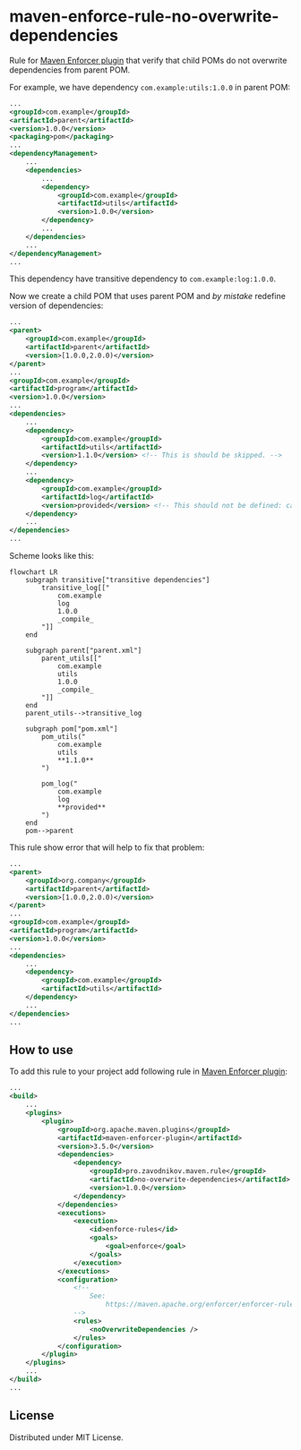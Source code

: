 # maven-enforce-rule-no-overwrite-dependencies

Rule for [Maven Enforcer plugin](https://maven.apache.org/enforcer/enforcer-rules/) that verify that child POMs do
not overwrite dependencies from parent POM.

For example, we have dependency `com.example:utils:1.0.0` in parent POM:

```xml
...
<groupId>com.example</groupId>
<artifactId>parent</artifactId>
<version>1.0.0</version>
<packaging>pom</packaging>
...
<dependencyManagement>
    ...
    <dependencies>
        ...
        <dependency>
            <groupId>com.example</groupId>
            <artifactId>utils</artifactId>
            <version>1.0.0</version>
        </dependency>
        ...
    </dependencies>
    ...
</dependencyManagement>
...
```

This dependency have transitive dependency to `com.example:log:1.0.0`.

Now we create a child POM that uses parent POM and _by mistake_ redefine version of dependencies:

```xml
...
<parent>
    <groupId>com.example</groupId>
    <artifactId>parent</artifactId>
    <version>[1.0.0,2.0.0)</version>
</parent>
...
<groupId>com.example</groupId>
<artifactId>program</artifactId>
<version>1.0.0</version>
...
<dependencies>
    ...
    <dependency>
        <groupId>com.example</groupId>
        <artifactId>utils</artifactId>
        <version>1.1.0</version> <!-- This is should be skipped. -->
    </dependency>
    ...
    <dependency>
        <groupId>com.example</groupId>
        <artifactId>log</artifactId>
        <version>provided</version> <!-- This should not be defined: came as transitive dependency. -->
    </dependency>
    ...
</dependencies>
...
```

Scheme looks like this:

```mermaid
flowchart LR
    subgraph transitive["transitive dependencies"]
        transitive_log[["
            com.example
            log
            1.0.0
            _compile_
        "]]
    end

    subgraph parent["parent.xml"]
        parent_utils[["
            com.example
            utils
            1.0.0
            _compile_
        "]]
    end
    parent_utils-->transitive_log

    subgraph pom["pom.xml"]
        pom_utils("
            com.example
            utils
            **1.1.0**
        ")

        pom_log("
            com.example
            log
            **provided**
        ")
    end
    pom-->parent
```

This rule show error that will help to fix that problem:

```xml
...
<parent>
    <groupId>org.company</groupId>
    <artifactId>parent</artifactId>
    <version>[1.0.0,2.0.0)</version>
</parent>
...
<groupId>com.example</groupId>
<artifactId>program</artifactId>
<version>1.0.0</version>
...
<dependencies>
    ...
    <dependency>
        <groupId>com.example</groupId>
        <artifactId>utils</artifactId>
    </dependency>
    ...
</dependencies>
...
```

## How to use

To add this rule to your project add following rule in
[Maven Enforcer plugin](https://maven.apache.org/enforcer/enforcer-api/writing-a-custom-rule.html#using-custom-rule):

```xml
...
<build>
    ...
    <plugins>
        <plugin>
            <groupId>org.apache.maven.plugins</groupId>
            <artifactId>maven-enforcer-plugin</artifactId>
            <version>3.5.0</version>
            <dependencies>
                <dependency>
                    <groupId>pro.zavodnikov.maven.rule</groupId>
                    <artifactId>no-overwrite-dependencies</artifactId>
                    <version>1.0.0</version>
                </dependency>
            </dependencies>
            <executions>
                <execution>
                    <id>enforce-rules</id>
                    <goals>
                        <goal>enforce</goal>
                    </goals>
                </execution>
            </executions>
            <configuration>
                <!--
                    See:
                        https://maven.apache.org/enforcer/enforcer-rules/
                -->
                <rules>
                    <noOverwriteDependencies />
                </rules>
            </configuration>
        </plugin>
    </plugins>
    ...
</build>
...
```

## License

Distributed under MIT License.
